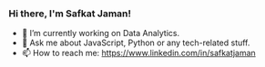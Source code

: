 ### Hi there, I'm Safkat Jaman!

- 🔭 I’m currently working on Data Analytics.
- 💬 Ask me about JavaScript, Python or any tech-related stuff.
- 📫 How to reach me: https://www.linkedin.com/in/safkatjaman
